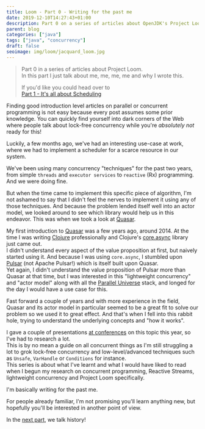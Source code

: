```yaml
---
title: Loom - Part 0 - Writing for the past me
date: 2019-12-10T14:27:43+01:00
description: Part 0 on a series of articles about OpenJDK's Project Loom
parent: blog
categories: ["java"]
tags: ["java", "concurrency"]
draft: false
seoimage: img/loom/jacquard_loom.jpg
---
```


> Part 0 in a series of articles about Project Loom.  
> In this part I just talk about me, me, me, me and why I wrote this.
>
> If you'd like you could head over to  
> [Part 1 - It's all about Scheduling][part-1]

Finding good introduction level articles on parallel or concurrent programming is not easy because every post assumes
some prior knowledge. You can quickly find yourself into dark corners of the Web where people talk about lock-free
concurrency while you're _absolutely not_ ready for this!

Luckily, a few months ago, we've had an interesting use-case at work, where we had to implement a scheduler for a scarce
resource in our system.

We've been using many concurrency "techniques" for the past two years, from simple `threads` and `executor services`
to `reactive` (Rx) programming. And we were doing fine.

But when the time came to implement this specific piece of algorithm, I'm not ashamed to say that I didn't feel the
nerves to implement it using any of those techniques. And because the problem lended itself well into an actor model,
we looked around to see which library would help us in this endeavor. This was when we took a look at [Quasar].

My first introduction to [Quasar] was a few years ago, around 2014. At the time I was writing [Clojure] professionally
and Clojure's [core.async] library just came out.  
I didn't understand every aspect of the value proposition at first, but naively started using it.
And because I was using `core.async`, I stumbled upon [Pulsar] (not Apache Pulsar!) which is itself built upon Quasar.  
Yet again, I didn't understand the value proposition of Pulsar more than Quasar at that time, but I was interested
in this "lightweight concurrency" and "actor model" along with all the [Parallel Universe][puniverse] stack, and longed
for the day I would have a use case for this.

Fast forward a couple of years and with more experience in the field, Quasar and its actor model in particular seemed
to be a great fit to solve our problem so we used it to great effect. And that's when I fell into this rabbit hole,
trying to understand the underlying concepts and "how it works".

I gave a couple of presentations [at conferences][talks] on this topic this year, so I've had to research a lot.  
This is by no mean a guide on all concurrent things as I'm still struggling a lot to grok lock-free concurrency and
low-level/advanced techniques such as `Unsafe`, `VarHandle` or `Conditions` for instance.  
This series is about what I've learnt and what I would have liked to read when I begun my research on concurrent
programming, Reactive Streams, lightweight concurrency and Project Loom specifically.

I'm basically writing for the past me.

For people already familiar, I'm not promising you'll learn anything new, but hopefully you'll be interested in
another point of view.

In the [next part][part-1], we talk history!

[part-1]: ../loom-part-1-scheduling
[Quasar]: https://docs.paralleluniverse.co/quasar/
[Clojure]: https://clojure.org/
[core.async]: https://clojure.org/news/2013/06/28/clojure-clore-async-channels
[Pulsar]: https://docs.paralleluniverse.co/pulsar/
[puniverse]: http://www.paralleluniverse.co/
[talks]: http://talks.arnaudbos.com/